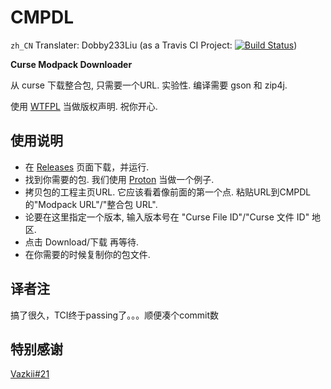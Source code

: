 # CMPDL


`zh_CN` Translater: Dobby233Liu (as a Travis CI Project: [![Build Status](https://travis-ci.org/Dobby233Liu/CMPDL.svg?branch=master)](https://travis-ci.org/Dobby233Liu/CMPDL))

**Curse Modpack Downloader**

从 curse 下载整合包, 只需要一个URL. 实验性. 编译需要 gson 和 zip4j.

使用 [WTFPL](http://www.wtfpl.net/) 当做版权声明. 祝你开心.

## 使用说明
 
 * 在 [Releases](https://github.com/Vazkii/CMPDL/releases) 页面下载，并运行.
 * 找到你需要的包. 我们使用 [Proton](https://minecraft.curseforge.com/projects/proton) 当做一个例子.
 * 拷贝包的工程主页URL. 它应该看着像前面的第一个点. 粘贴URL到CMPDL的"Modpack URL"/"整合包 URL".
 * 论要在这里指定一个版本, 输入版本号在 "Curse File ID"/"Curse 文件 ID" 地区.
 * 点击 Download/下载 再等待.
 * 在你需要的时候复制你的包文件.
 
## 译者注

搞了很久，TCI终于passing了。。。顺便凑个commit数

## 特别感谢

[Vazkii#21](https://github.com/Vazkii/CMPDL/pull/21)

